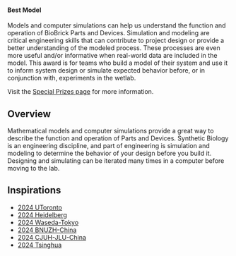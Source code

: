 #### Best Model

Models and computer simulations can help us understand the function and
operation of BioBrick Parts and Devices. Simulation and modeling are critical
engineering skills that can contribute to project design or provide a better
understanding of the modeled process. These processes are even more useful
and/or informative when real-world data are included in the model. This award is
for teams who build a model of their system and use it to inform system design
or simulate expected behavior before, or in conjunction with, experiments in the
wetlab.

Visit
the [Special Prizes page](https://competition.igem.org/judging/special-prizes) for
more information.

## Overview

Mathematical models and computer simulations provide a great way to describe the
function and operation of Parts and Devices. Synthetic Biology is an engineering
discipline, and part of engineering is simulation and modeling to determine the
behavior of your design before you build it. Designing and simulating can be
iterated many times in a computer before moving to the lab.

## Inspirations

- [2024 UToronto](https://2024.igem.wiki/utoronto/model)
- [2024 Heidelberg](https://2024.igem.wiki/heidelberg/model)
- [2024 Waseda-Tokyo](https://2024.igem.wiki/waseda-tokyo/model)
- [2024 BNUZH-China](https://2024.igem.wiki/bnuzh-china/model)
- [2024 CJUH-JLU-China](https://2024.igem.wiki/cjuh-jlu-china/model)
- [2024 Tsinghua](https://2024.igem.wiki/tsinghua/model)
